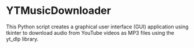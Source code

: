# YTMusicDownloader
This Python script creates a graphical user interface (GUI) application using tkinter to download audio from YouTube videos as MP3 files using the yt_dlp library.
